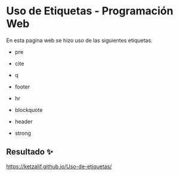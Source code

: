 # Uso de Etiquetas - Programación Web

En esta pagina web se hizo uso de las siguientes etiquetas.

- pre

- cite

- q

- footer

- hr

- blockquote

- header

- strong

## Resultado ✨

https://ketzalif.github.io/Uso-de-etiquetas/
